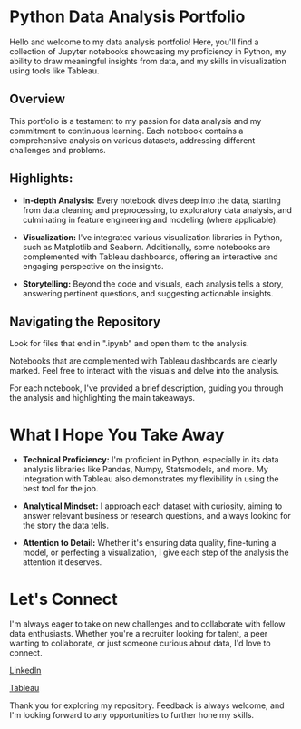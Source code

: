 # Python Data Analysis Portfolio

Hello and welcome to my data analysis portfolio! Here, you'll find a collection of Jupyter notebooks showcasing my proficiency in Python, my ability to draw meaningful insights from data, and my skills in visualization using tools like Tableau.
## Overview

This portfolio is a testament to my passion for data analysis and my commitment to continuous learning. Each notebook contains a comprehensive analysis on various datasets, addressing different challenges and problems.
## Highlights:

  - **In-depth Analysis:** Every notebook dives deep into the data, starting from data cleaning and preprocessing, to exploratory data analysis, and culminating in feature engineering and modeling (where applicable).

  - **Visualization:** I've integrated various visualization libraries in Python, such as Matplotlib and Seaborn. Additionally, some notebooks are complemented with Tableau dashboards, offering an interactive and engaging perspective on the insights.

  - **Storytelling:** Beyond the code and visuals, each analysis tells a story, answering pertinent questions, and suggesting actionable insights.

## Navigating the Repository
  Look for files that end in ".ipynb" and open them to the analysis.
  
  Notebooks that are complemented with Tableau dashboards are clearly marked. Feel free to interact with the visuals and delve into the analysis.

  For each notebook, I've provided a brief description, guiding you through the analysis and highlighting the main takeaways.

# What I Hope You Take Away

  - **Technical Proficiency:** I'm proficient in Python, especially in its data analysis libraries like Pandas, Numpy, Statsmodels, and more. My integration with Tableau also demonstrates my flexibility in using the best tool for the job.

  - **Analytical Mindset:** I approach each dataset with curiosity, aiming to answer relevant business or research questions, and always looking for the story the data tells.

  - **Attention to Detail:** Whether it's ensuring data quality, fine-tuning a model, or perfecting a visualization, I give each step of the analysis the attention it deserves.

# Let's Connect

I'm always eager to take on new challenges and to collaborate with fellow data enthusiasts. Whether you're a recruiter looking for talent, a peer wanting to collaborate, or just someone curious about data, I'd love to connect.

  [LinkedIn](https://www.linkedin.com/in/miles-stripling)
  
  [Tableau](https://public.tableau.com/app/profile/miles.stripling?authMode=activationSuccess)


Thank you for exploring my repository. Feedback is always welcome, and I'm looking forward to any opportunities to further hone my skills.

